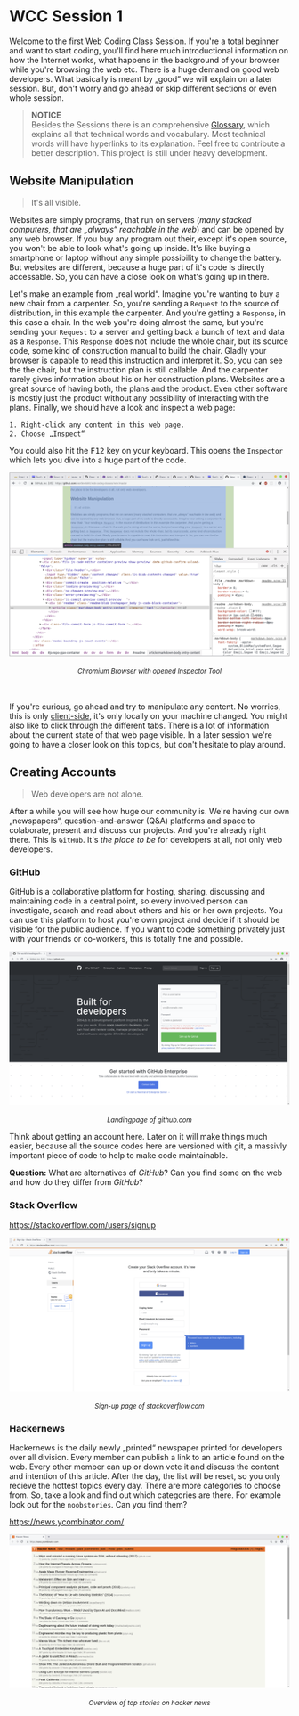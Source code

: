 # WCC Session 1

Welcome to the first Web Coding Class Session. 
If you're a total beginner and want to start coding, you'll find here much introductional information on how the Internet works, what happens in the background of your browser while you're browsing the web etc.
There is a huge demand on good web developers.
What basically is meant by „good” we will explain on a later session.
But, don't worry and go ahead or skip different sections or even whole session.

> **NOTICE**  
> Besides the Sessions there is an comprehensive [Glossary](../WCC-Glossary/README.md), which explains all that technical words and vocabulary. Most technical words will have hyperlinks to its explanation. Feel free to contribute a better description. This project is still under heavy development.

## Website Manipulation

> It's all visible.

Websites are simply programs, that run on servers (*many stacked computers, that are „always“ reachable in the web*) and can be opened by any web browser.
If you buy any program out their, except it's open source, you won't be able to look what's going up inside.
It's like buying a smartphone or laptop without any simple possibility to change the battery.
But websites are different, because a huge part of it's code is directly accessable.
So, you can have a close look on what's going up in there.

Let's make an example from „real world“.
Imagine you're wanting to buy a new chair from a carpenter.
So, you're sending a `Request` to the source of distribution, in this example the carpenter.
And you're getting a `Response`, in this case a chair.
In the web you're doing almost the same, but you're sending your `Request` to a server and getting back a bunch of text and data as a `Response`.
This `Response` does not include the whole chair, but its source code, some kind of construction manual to build the chair.
Gladly your browser is capable to read this instruction and interpret it.
So, you can see the the chair, but the instruction plan is still callable.
And the carpenter rarely gives information about his or her construction plans.
Websites are a great source of having both, the plans and the product.
Even other software is mostly just the product without any possibility of interacting with the plans.
Finally, we should have a look and inspect a web page:

```
1. Right-click any content in this web page.
2. Choose „Inspect“
```

You could also hit the <kbd>F12</kbd> key on your keyboard.
This opens the `Inspector` which lets you dive into a huge part of the code.

![Inspector inside Chromium Browser](./browser-inspector.png)
<div align="center">
  <small><i>Chromium Browser with opened Inspector Tool</i></small>
</div>
<br><br>

If you're curious, go ahead and try to manipulate any content. 
No worries, this is only [client-side](../WCC-Glossary/README.md#client-side), it's only locally on your machine changed.
You might also like to click through the different tabs.
There is a lot of information about the current state of that web page visible. 
In a later session we're going to have a closer look on this topics, but don't hesitate to play around.

## Creating Accounts

> Web developers are not alone.

After a while you will see how huge our community is.
We're having our own „newspapers“, question-and-answer (Q&A) platforms and space to colaborate, present and discuss our projects.
And you're already right there.
This is `GitHub`.
It's *the place to be* for developers at all, not only web developers.

### GitHub

GitHub is a collaborative platform for hosting, sharing, discussing and maintaining code in a central point, so every involved person can investigate, search and read about others and his or her own projects.
You can use this platform to host you're own project and decide if it should be visible for the public audience.
If you want to code something privately just with your friends or co-workers, this is totally fine and possible.

![Screenshot of Landingpage of github.com](./screenshot-github.png)
<div align="center">
  <small><i>Landingpage of github.com</i></small>
</div>

Think about getting an account here.
Later on it will make things much easier, because all the source codes here are versioned with git, a massivly important piece of code to help to make code maintainable.

**Question:** What are alternatives of *GitHub*? Can you find some on the web and how do they differ from *GitHub*?

### Stack Overflow

https://stackoverflow.com/users/signup

![Screenshot of Sign-up Page of stackoverflow.com](./screenshot-stackoverflow.png)
<div align="center">
  <small><i>Sign-up page of stackoverflow.com</i></small>
</div>


### Hackernews

Hackernews is the daily newly „printed“ newspaper printed for developers over all division.
Every member can publish a link to an article found on the web.
Every other member can up or down vote it and discuss the content and intention of this article.
After the day, the list will be reset, so you only recieve the hottest topics every day.
There are more categories to choose from.
So, take a look and find out which categories are there.
For example look out for the `noobstories`. Can you find them?

https://news.ycombinator.com/

![Screenshot of overview of top stories on hacker news](./screenshot-hackernews.png)
<div align="center">
  <small><i>Overview of top stories on hacker news</i></small>
</div>
